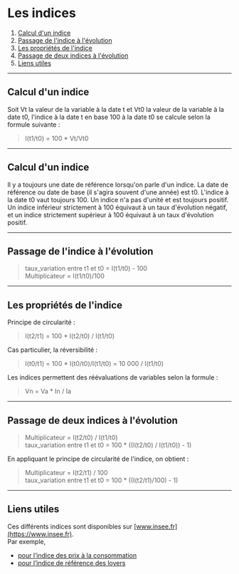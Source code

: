 # Les indices

1. [Calcul d'un indice](#/7/1)
2. [Passage de l'indice à l'évolution](#/7/3)
3. [Les propriétés de l'indice](#/7/4)  
4. [Passage de deux indices à l'évolution](#/7/5)
5. [Liens utiles](#/7/7)

----

## Calcul d'un indice  

Soit Vt la valeur de la variable à la date t et Vt0 la valeur de la variable à la date t0, l'indice à la date t en base 100 à la date t0 se calcule selon la formule suivante :  
  > I(t1/t0) = 100 \* Vt/Vt0  

----

## Calcul d'un indice

Il y a toujours une date de référence lorsqu'on parle d'un indice. La date de référence ou date de base (il s'agira souvent d'une année) est t0.
L'indice à la date t0 vaut toujours 100.
Un indice n'a pas d'unité et est toujours positif.  
Un indice inférieur strictement à 100 équivaut à un taux d'évolution négatif, et un indice strictement supérieur à 100 équivaut à un taux d'évolution positif.  

----

## Passage de l'indice à l'évolution  


> taux_variation entre t1 et t0 = I(t1/t0) - 100  
> Multiplicateur = I(t1/t0)/100

----

## Les propriétés de l'indice  

Principe de circularité :
> I(t2/t1) = 100 \* I(t2/t0) / I(t1/t0)  

Cas particulier, la réversibilité :  
> I(t0/t1) = 100 \* I(t0/t0)/I(t1/t0) = 10 000 / I(t1/t0)  

Les indices permettent des réévaluations de variables selon la formule :
> Vn = Va \* In / Ia  

----

## Passage de deux indices à l'évolution

> Multiplicateur = I(t2/t0) / I(t1/t0)  
> taux_variation entre t1 et t0 = 100 * ((I(t2/t0) / I(t1/t0)) - 1)

En appliquant le principe de circularité de l'indice, on obtient :

> Multiplicateur = I(t2/t1) / 100  
> taux_variation entre t1 et t0 = 100 * ((I(t2/t1)/100) - 1)

----

## Liens utiles  

Ces différents indices sont disponibles sur [www.insee.fr](https://www.insee.fr).  
Par exemple,
- [pour l’indice des prix à la consommation](https://www.insee.fr/fr/information/3128533?qserie=indice+des+prix+%C3%A0+la+consommation)
- [pour l’indice de référence des loyers](https://www.insee.fr/fr/information/3128533?qserie=indice+de+r%C3%A9f%C3%A9rence+de+loyers)
